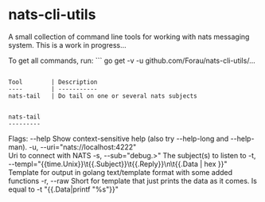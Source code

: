 # nats-cli-utils
A small collection of command line tools for working with nats messaging system.
This is a work in progress...

To get all commands, run: ```
go get -v -u github.com/Forau/nats-cli-utils/...                                                                             
```

Tool        | Description
----        | -----------
nats-tail   | Do tail on one or several nats subjects


nats-tail
---------
```
Flags:
      --help           Show context-sensitive help (also try --help-long and --help-man).
  -u, --uri="nats://localhost:4222"  
                       Uri to connect with NATS
  -s, --sub="debug.>"  The subject(s) to listen to
  -t, --templ="{{time.Unix}}\t{{.Subject}}\t{{.Reply}}\n\t{{.Data | hex }}"  
                       Template for output in golang text/template format with some added functions
  -r, --raw            Short for template that just prints the data as it comes. Is equal to -t "{{.Data|printf "%s"}}"
```


